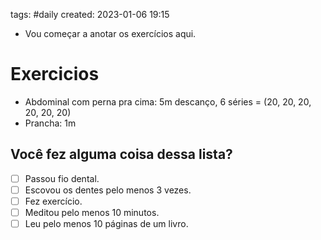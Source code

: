 tags: #daily
created: 2023-01-06 19:15

- Vou começar a anotar os exercícios aqui.

# Exercicios
- Abdominal com perna pra cima: 5m descanço, 6 séries = (20, 20, 20, 20, 20, 20) 
- Prancha: 1m

## Você fez alguma coisa dessa lista?
- [ ] Passou fio dental.
- [ ] Escovou os dentes pelo menos 3 vezes.
- [ ] Fez exercício.
- [ ] Meditou pelo menos 10 minutos.
- [ ] Leu pelo menos 10 páginas de um livro.